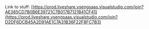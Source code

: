 Link to stuff: [https://prod.liveshare.vsengsaas.visualstudio.com/join?AE385CD7B0B6E39721C7B017B7121B41CF41](https://prod.liveshare.vsengsaas.visualstudio.com/join?D2DF6DCB45A2D91AE1C7A31B36F22F8FC7B3)

